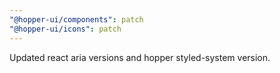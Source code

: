 ```yaml
---
"@hopper-ui/components": patch
"@hopper-ui/icons": patch
---
```


Updated react aria versions and hopper styled-system version.
